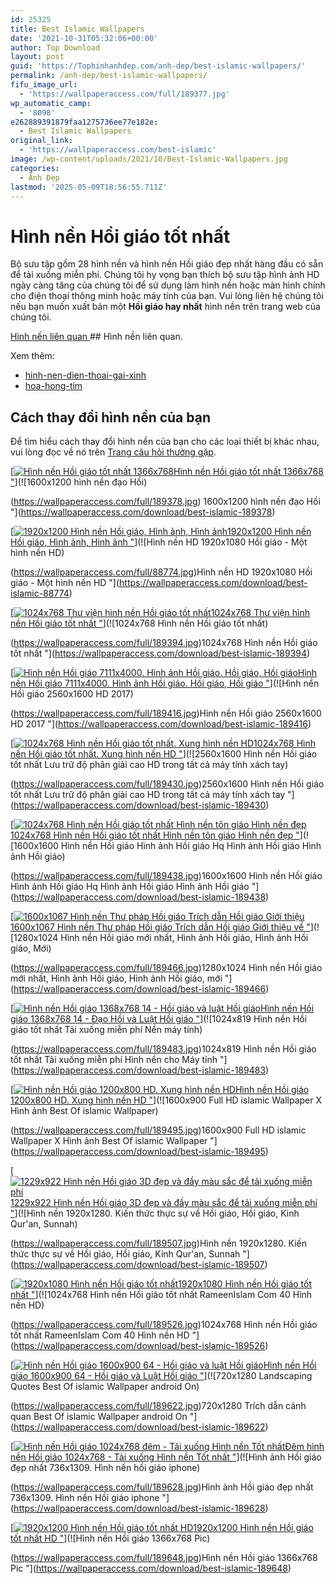 ```yaml
---
id: 25325
title: Best Islamic Wallpapers
date: '2021-10-31T05:32:06+00:00'
author: Top Download
layout: post
guid: 'https://Tophinhanhdep.com/anh-dep/best-islamic-wallpapers/'
permalink: /anh-dep/best-islamic-wallpapers/
fifu_image_url:
  - 'https://wallpaperaccess.com/full/189377.jpg'
wp_automatic_camp:
  - '8098'
e262889391879faa1275736ee77e182e:
  - Best Islamic Wallpapers
original_link:
  - 'https://wallpaperaccess.com/best-islamic'
image: /wp-content/uploads/2021/10/Best-Islamic-Wallpapers.jpg
categories:
  - Ảnh Đẹp
lastmod: '2025-05-09T18:56:55.711Z'
---
```

# Hình nền Hồi giáo tốt nhất

Bộ sưu tập gồm 28 hình nền và hình nền Hồi giáo đẹp nhất hàng đầu có sẵn để tải xuống miễn phí. Chúng tôi hy vọng bạn thích bộ sưu tập hình ảnh HD ngày càng tăng của chúng tôi để sử dụng làm hình nền hoặc màn hình chính cho điện thoại thông minh hoặc máy tính của bạn. Vui lòng liên hệ chúng tôi nếu bạn muốn xuất bản một **Hồi giáo hay nhất** hình nền trên trang web của chúng tôi.

[Hình nền liên quan ](#related) ## Hình nền liên quan.

   
 Xem thêm:

   
- [hinh-nen-dien-thoai-gai-xinh](https://tophinhanhdep.com/hinh-nen-dep/hinh-nen-dien-thoai-gai-xinh/)
- [hoa-hong-tim](https://tophinhanhdep.com/hoa-hong/hoa-hong-tim/)

## Cách thay đổi hình nền của bạn

Để tìm hiểu cách thay đổi hình nền của bạn cho các loại thiết bị khác nhau, vui lòng đọc về nó trên [Trang câu hỏi thường gặp](https://tophinhanhdep.com/faq/).

  
[[![Hình nền Hồi giáo tốt nhất 1366x768](https://wallpaperaccess.com/full/189377.jpg)Hình nền Hồi giáo tốt nhất 1366x768 "](https://wallpaperaccess.com/download/best-islamic-189377)](![1600x1200 hình nền đạo Hồi)

(https://wallpaperaccess.com/full/189378.jpg) 1600x1200 hình nền đạo Hồi "](https://wallpaperaccess.com/download/best-islamic-189378)

[[![1920x1200 Hình nền Hồi giáo, Hình ảnh, Hình ảnh](https://wallpaperaccess.com/full/189383.jpg)1920x1200 Hình nền Hồi giáo, Hình ảnh, Hình ảnh "](https://wallpaperaccess.com/download/best-islamic-189383)](![Hình nền HD 1920x1080 Hồi giáo - Một hình nền HD)

(https://wallpaperaccess.com/full/88774.jpg)Hình nền HD 1920x1080 Hồi giáo - Một hình nền HD "](https://wallpaperaccess.com/download/best-islamic-88774)

[[![1024x768 Thư viện hình nền Hồi giáo tốt nhất](https://wallpaperaccess.com/full/189393.jpg)1024x768 Thư viện hình nền Hồi giáo tốt nhất "](https://wallpaperaccess.com/download/best-islamic-189393)](![1024x768 Hình nền Hồi giáo tốt nhất)

(https://wallpaperaccess.com/full/189394.jpg)1024x768 Hình nền Hồi giáo tốt nhất "](https://wallpaperaccess.com/download/best-islamic-189394)

[[![Hình nền Hồi giáo 7111x4000.  Hình ảnh Hồi giáo.  Hồi giáo, Hồi giáo](https://wallpaperaccess.com/full/189397.jpg)Hình nền Hồi giáo 7111x4000. Hình ảnh Hồi giáo. Hồi giáo, Hồi giáo "](https://wallpaperaccess.com/download/best-islamic-189397)](![Hình nền Hồi giáo 2560x1600 HD 2017)

(https://wallpaperaccess.com/full/189416.jpg)Hình nền Hồi giáo 2560x1600 HD 2017 "](https://wallpaperaccess.com/download/best-islamic-189416)

[[![1024x768 Hình nền Hồi giáo tốt nhất.  Xung hình nền HD](https://wallpaperaccess.com/full/189429.jpg)1024x768 Hình nền Hồi giáo tốt nhất. Xung hình nền HD "](https://wallpaperaccess.com/download/best-islamic-189429)](![2560x1600 Hình nền Hồi giáo tốt nhất Lưu trữ độ phân giải cao HD trong tất cả máy tính xách tay)

(https://wallpaperaccess.com/full/189430.jpg)2560x1600 Hình nền Hồi giáo tốt nhất Lưu trữ độ phân giải cao HD trong tất cả máy tính xách tay "](https://wallpaperaccess.com/download/best-islamic-189430)

[[![1024x768 Hình nền Hồi giáo tốt nhất Hình nền tôn giáo Hình nền đẹp](https://wallpaperaccess.com/full/189435.jpg)1024x768 Hình nền Hồi giáo tốt nhất Hình nền tôn giáo Hình nền đẹp "](https://wallpaperaccess.com/download/best-islamic-189435)](![1600x1600 Hình nền Hồi giáo Hình ảnh Hồi giáo Hq Hình ảnh Hồi giáo Hình ảnh Hồi giáo)

(https://wallpaperaccess.com/full/189438.jpg)1600x1600 Hình nền Hồi giáo Hình ảnh Hồi giáo Hq Hình ảnh Hồi giáo Hình ảnh Hồi giáo "](https://wallpaperaccess.com/download/best-islamic-189438)

[[![1600x1067 Hình nền Thư pháp Hồi giáo Trích dẫn Hồi giáo Giới thiệu](https://wallpaperaccess.com/full/189461.jpg)1600x1067 Hình nền Thư pháp Hồi giáo Trích dẫn Hồi giáo Giới thiệu về "](https://wallpaperaccess.com/download/best-islamic-189461)](![1280x1024 Hình nền Hồi giáo mới nhất, Hình ảnh Hồi giáo, Hình ảnh Hồi giáo, Mới)

(https://wallpaperaccess.com/full/189466.jpg)1280x1024 Hình nền Hồi giáo mới nhất, Hình ảnh Hồi giáo, Hình ảnh Hồi giáo, mới "](https://wallpaperaccess.com/download/best-islamic-189466)

[[![Hình nền Hồi giáo 1368x768 14 - Hồi giáo và luật Hồi giáo](https://wallpaperaccess.com/full/189467.jpg)Hình nền Hồi giáo 1368x768 14 - Đạo Hồi và Luật Hồi giáo "](https://wallpaperaccess.com/download/best-islamic-189467)](![1024x819 Hình nền Hồi giáo tốt nhất Tải xuống miễn phí Nền máy tính)

(https://wallpaperaccess.com/full/189483.jpg)1024x819 Hình nền Hồi giáo tốt nhất Tải xuống miễn phí Hình nền cho Máy tính "](https://wallpaperaccess.com/download/best-islamic-189483)

[[![Hình nền Hồi giáo 1200x800 HD.  Xung hình nền HD](https://wallpaperaccess.com/full/189488.jpg)Hình nền Hồi giáo 1200x800 HD. Xung hình nền HD "](https://wallpaperaccess.com/download/best-islamic-189488)](![1600x900 Full HD islamic Wallpaper X Hình ảnh Best Of islamic Wallpaper)

(https://wallpaperaccess.com/full/189495.jpg)1600x900 Full HD islamic Wallpaper X Hình ảnh Best Of islamic Wallpaper "](https://wallpaperaccess.com/download/best-islamic-189495)

[[![1229x922 Hình nền Hồi giáo 3D đẹp và đầy màu sắc để tải xuống miễn phí](https://wallpaperaccess.com/full/54608.jpg)1229x922 Hình nền Hồi giáo 3D đẹp và đầy màu sắc để tải xuống miễn phí "](https://wallpaperaccess.com/download/best-islamic-54608)](![Hình nền 1920x1280.  Kiến thức thực sự về Hồi giáo, Hồi giáo, Kinh Qur'an, Sunnah)

(https://wallpaperaccess.com/full/189507.jpg)Hình nền 1920x1280. Kiến thức thực sự về Hồi giáo, Hồi giáo, Kinh Qur'an, Sunnah "](https://wallpaperaccess.com/download/best-islamic-189507)

[[![1920x1080 Hình nền Hồi giáo tốt nhất](https://wallpaperaccess.com/full/44542.jpg)1920x1080 Hình nền Hồi giáo tốt nhất "](https://wallpaperaccess.com/download/best-islamic-44542)](![1024x768 Hình nền Hồi giáo tốt nhất RameenIslam Com 40 Hình nền HD)

(https://wallpaperaccess.com/full/189526.jpg)1024x768 Hình nền Hồi giáo tốt nhất RameenIslam Com 40 Hình nền HD "](https://wallpaperaccess.com/download/best-islamic-189526)

[[![Hình nền Hồi giáo 1600x900 64 - Hồi giáo và luật Hồi giáo](https://wallpaperaccess.com/full/189618.jpg)Hình nền Hồi giáo 1600x900 64 - Hồi giáo và Luật Hồi giáo "](https://wallpaperaccess.com/download/best-islamic-189618)](![720x1280 Landscaping Quotes Best Of islamic Wallpaper android On)

(https://wallpaperaccess.com/full/189622.jpg)720x1280 Trích dẫn cảnh quan Best Of islamic Wallpaper android On "](https://wallpaperaccess.com/download/best-islamic-189622)

[[![Hình nền Hồi giáo 1024x768 đêm - Tải xuống Hình nền Tốt nhất](https://wallpaperaccess.com/full/189625.jpg)Đêm hình nền Hồi giáo 1024x768 - Tải xuống Hình nền Tốt nhất "](https://wallpaperaccess.com/download/best-islamic-189625)](![Hình ảnh Hồi giáo đẹp nhất 736x1309.  Hình nền hồi giáo iphone)

(https://wallpaperaccess.com/full/189628.jpg)Hình ảnh Hồi giáo đẹp nhất 736x1309. Hình nền Hồi giáo iphone "](https://wallpaperaccess.com/download/best-islamic-189628)

[[![1920x1200 Hình nền Hồi giáo tốt nhất HD](https://wallpaperaccess.com/full/189637.jpg)1920x1200 Hình nền Hồi giáo tốt nhất HD "](https://wallpaperaccess.com/download/best-islamic-189637)](![Hình nền Hồi giáo 1366x768 Pic)

(https://wallpaperaccess.com/full/189648.jpg)Hình nền Hồi giáo 1366x768 Pic "](https://wallpaperaccess.com/download/best-islamic-189648)
